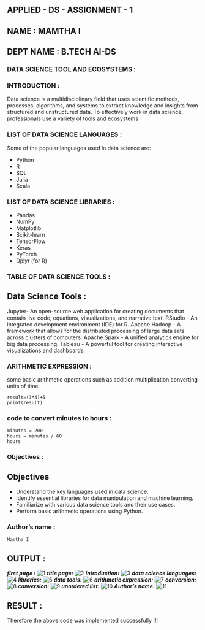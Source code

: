 ## APPLIED - DS - ASSIGNMENT - 1
## NAME : MAMTHA I
## DEPT  NAME : B.TECH AI-DS

### DATA SCIENCE TOOL AND ECOSYSTEMS :

### INTRODUCTION :
Data science is a multidisciplinary field that uses scientific methods, processes, algorithms, and systems to extract knowledge and insights from structured and unstructured data. To effectively work in data science, professionals use a variety of tools and ecosystems

### LIST OF DATA SCIENCE LANGUAGES :

Some of the popular languages used in data science are:
- Python
- R
- SQL
- Julia
- Scala

### LIST OF DATA SCIENCE LIBRARIES :

-  Pandas
- NumPy
- Matplotlib
- Scikit-learn
- TensorFlow
- Keras
- PyTorch
- Dplyr (for R)

### TABLE OF DATA SCIENCE TOOLS :

## Data Science Tools :

Jupyter- An open-source web application for creating documents that contain live code, equations, visualizations, and narrative text.
RStudio - An integrated development environment (IDE) for R.
Apache Hadoop - A framework that allows for the distributed processing of large data sets across clusters of computers.
Apache Spark - A unified analytics engine for big data processing.
Tableau - A powerful tool for creating interactive visualizations and dashboards.

### ARITHMETIC EXPRESSION :

some basic arithmetic operations such as 
addition
multiplication
converting units of time.

```
result=(3*4)+5
print(result)

```
### code to convert minutes to hours :

```
minutes = 200
hours = minutes / 60
hours
```
### Objectives :

## Objectives
- Understand the key languages used in data science.
- Identify essential libraries for data manipulation and machine learning.
- Familiarize with various data science tools and their use cases.
- Perform basic arithmetic operations using Python.

### Author’s name :
```
Mamtha I

```
## OUTPUT :
***first page :***
![1](https://github.com/user-attachments/assets/8cfa9f85-4751-4138-b628-baf25ece8ffb)
***title page:***
![2](https://github.com/user-attachments/assets/3220bd9b-3cb0-4676-bcd9-094e69d65e56)
***introduction:***
![3](https://github.com/user-attachments/assets/17df0d6a-996b-4aa3-8da9-1fc56fbfe618)
***data science languages:***
![4](https://github.com/user-attachments/assets/1ce1f905-f049-4435-bc3c-b097cbe24aeb)
***libraries:***
![5](https://github.com/user-attachments/assets/96e782e5-67ae-4433-9bfd-e8babbfe9448)
***data tools:***
![6](https://github.com/user-attachments/assets/75d3cf82-8554-4a54-bf02-b0d0f1e9fe22)
***arithmetic expression:***
![7](https://github.com/user-attachments/assets/28232300-a222-42b6-8631-95c2a503e8fe)
***conversion:***
![8](https://github.com/user-attachments/assets/3c37dd82-db6b-457d-aefb-7057e9a1f854)
***conversion:***
![9](https://github.com/user-attachments/assets/bd0078dd-188e-4240-af9a-d4427a50a938)
***unordered list:***
![10](https://github.com/user-attachments/assets/97602718-8d3f-4196-aeaf-3d863a52feb5)
***Author’s name:***
![11](https://github.com/user-attachments/assets/c60d1c17-a0b7-438e-a5fd-a466aed6bab6)

## RESULT :
Therefore  the above code was implemented successfully !!!
